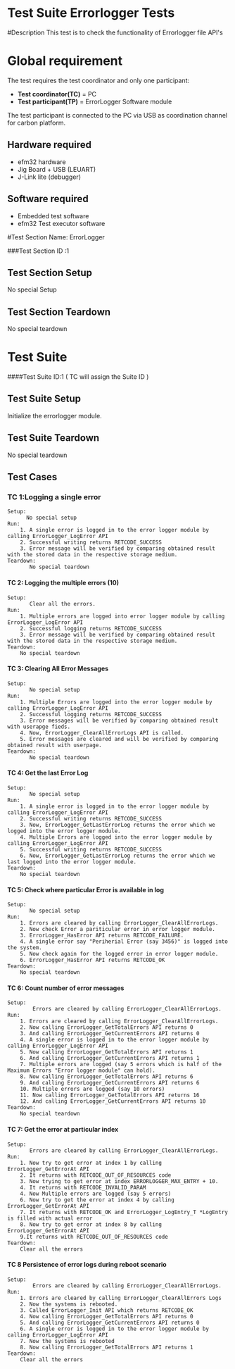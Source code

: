 Test Suite Errorlogger Tests
===========================================
#Description
This test is to check the functionality of Errorlogger file API's
# Global requirement
The test requires the test coordinator and only one participant:

* **Test coordinator(TC)** = PC
* **Test participant(TP)** = ErrorLogger Software module

The test participant is connected to the PC via USB as coordination channel for carbon platform.

## Hardware required
* efm32 hardware
* Jig Board + USB (LEUART)
* J-Link lite (debugger)
## Software required
* Embedded test software 
* efm32 Test executor software

#Test Section Name: ErrorLogger

###Test Section ID :1
## Test Section Setup
No special Setup
## Test Section Teardown
No special teardown

# Test Suite

####Test Suite ID:1 ( TC will assign the Suite ID )
## Test Suite Setup
Initialize the errorlogger module.
## Test Suite Teardown
No special teardown

## Test Cases
### TC 1:Logging a single error
    Setup:
    	  No special setup
	Run:
		1. A single error is logged in to the error logger module by calling ErrorLogger_LogError API
		2. Successful writing returns RETCODE_SUCCESS
		3. Error message will be verified by comparing obtained result with the stored data in the respective storage medium.
	Teardown:
    	   No special teardown

#### TC 2: Logging the multiple errors (10)
    Setup:
           Clear all the errors.
	Run:
		1. Multiple errors are logged into error logger module by calling ErrorLogger_LogError API
		2. Successful logging returns RETCODE_SUCCESS
		3. Error message will be verified by comparing obtained result with the stored data in the respective storage medium.
	Teardown:
    	No special teardown

#### TC 3: Clearing All Error Messages
    Setup:
    	   No special setup
	Run:
		1. Multiple Errors are logged into the error logger module by calling ErrorLogger_LogError API
		2. Successful logging returns RETCODE_SUCCESS
		3. Error messages will be verified by comparing obtained result with userapge fieds.
		4. Now, ErrorLogger_ClearAllErrorLogs API is called. 
		5. Error messages are cleared and will be verified by comparing obtained result with userpage. 
	Teardown:
    	   No special teardown

#### TC 4: Get the last Error Log
   	Setup:
    	   No special setup
   	Run:
		1. A single error is logged in to the error logger module by calling ErrorLogger_LogError API
		2. Successful writing returns RETCODE_SUCCESS
		3. Now, ErrorLogger_GetLastErrorLog returns the error which we logged into the error logger module. 
		4. Multiple Errors are logged into the error logger module by calling ErrorLogger_LogError API
		5. Successful writing returns RETCODE_SUCCESS
		6. Now, ErrorLogger_GetLastErrorLog returns the error which we last logged into the error logger module.
 	Teardown:
    	No special teardown 
	

#### TC 5: Check where particular Error is available in log
 	Setup:
    	   No special setup	
	Run:
		1. Errors are cleared by calling ErrorLogger_ClearAllErrorLogs. 
		2. Now check Error a pariticular error in error logger module. 
		3. ErrorLogger_HasError API returns RETCODE_FAILURE. 
		4. A single error say "Periherial Error (say 3456)" is logged into the system. 
		5. Now check again for the logged error in error logger module.
		6. ErrorLogger_HasError API returns RETCODE_OK
	Teardown:
    	No special teardown 

#### TC 6: Count number of error messages
 	Setup:
    	    Errors are cleared by calling ErrorLogger_ClearAllErrorLogs.	
	Run:
		1. Errors are cleared by calling ErrorLogger_ClearAllErrorLogs. 
		2. Now calling ErrorLogger_GetTotalErrors API returns 0
		3. And calling ErrorLogger_GetCurrentErrors API returns 0
		4. A single error is logged in to the error logger module by calling ErrorLogger_LogError API
		5. Now calling ErrorLogger_GetTotalErrors API returns 1
		6. And calling ErrorLogger_GetCurrentErrors API returns 1
		7. Multiple errors are logged (say 5 errors which is half of the Maximum Errors "Error logger module" can hold).
		8. Now calling ErrorLogger_GetTotalErrors API returns 6
		9. And calling ErrorLogger_GetCurrentErrors API returns 6
		10. Multiple errors are logged (say 10 errors)
		11. Now calling ErrorLogger_GetTotalErrors API returns 16
		12. And calling ErrorLogger_GetCurrentErrors API returns 10
	Teardown:
    	No special teardown 

#### TC 7: Get the error at particular index
 	Setup:
    	   Errors are cleared by calling ErrorLogger_ClearAllErrorLogs.
	Run:
		1. Now try to get error at index 1 by calling ErrorLogger_GetErrorAt API
		2. It returns with RETCODE_OUT_OF_RESOURCES code
		3. Now trying to get error at index ERRORLOGGER_MAX_ENTRY + 10. 
		4. It returns with RETCODE_INVALID_PARAM
		4. Now Multiple errors are logged (say 5 errors)
		6. Now try to get the error at index 4 by calling ErrorLogger_GetErrorAt API
		7. It returns with RETCODE_OK and ErrorLogger_LogEntry_T *LogEntry is filled with actual error
		8. Now try to get error at index 8 by calling ErrorLogger_GetErrorAt API
	    9.It returns with RETCODE_OUT_OF_RESOURCES code 
	Teardown:
    	Clear all the errors

#### TC 8 Persistence of error logs during reboot scenario
 	Setup:
    	    Errors are cleared by calling ErrorLogger_ClearAllErrorLogs.
	Run:
		1. Errors are cleared by calling ErrorLogger_ClearAllErrors Logs
		2. Now the systems is rebooted. 
		3. Called ErrorLogger_Init API which returns RETCODE_OK
		4. Now calling ErrorLogger_GetTotalErrors API returns 0
		5. And calling ErrorLogger_GetCurrentErrors API returns 0
		6. A single error is logged in to the error logger module by calling ErrorLogger_LogError API
		7. Now the systems is rebooted
		8. Now calling ErrorLogger_GetTotalErrors API returns 1
	Teardown:
    	Clear all the errors

